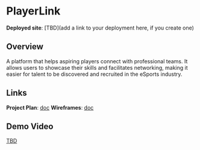 # PlayerLink

**Deployed site**: [TBD](add a link to your deployment here, if you create one)

## Overview
A platform that helps aspiring players connect with professional teams. It allows users to showcase their skills and facilitates networking, making it easier for talent to be discovered and recruited in the eSports industry.


## Links
**Project Plan**: [doc](https://docs.google.com/document/d/1HmDGJoMJXtRmg9Y5-aKZkefiN_j-9TZRyi00i29y5IE/edit?usp=sharing)
**Wireframes**: [doc](https://docs.google.com/document/d/1L_7H0sdiMJRUxIgDLjjmrznElN_xt4Uc4czfxumDE7c/edit?usp=sharing)

## Demo Video
[TBD](#)
